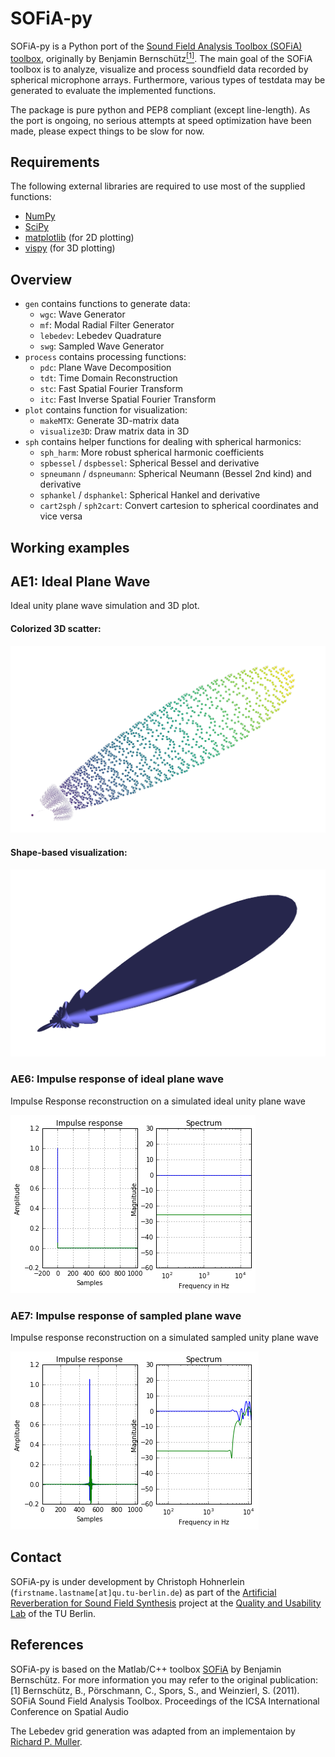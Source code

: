 # SOFiA-py
SOFiA-py is a Python port of the [Sound Field Analysis Toolbox (SOFiA) toolbox](https://github.com/fietew/sofia-toolbox), originally by Benjamin Bernschütz[<sup>[1]</sup>](#references). The main goal of the SOFiA toolbox is to analyze, visualize and process soundfield data recorded by spherical microphone arrays. Furthermore, various types of testdata may be generated to evaluate the implemented functions.

The package is pure python and PEP8 compliant (except line-length). As the port is ongoing, no serious attempts at speed optimization have been made, please expect things to be slow for now.

## Requirements
The following external libraries are required to use most of the supplied functions:
- [NumPy](http://www.numpy.org)
- [SciPy](http://www.scipy.org)
- [matplotlib](http://matplotlib.org) (for 2D plotting)
- [vispy](http://vispy.org) (for 3D plotting)

## Overview
- `gen` contains functions to generate data:
    - `wgc`: Wave Generator
    - `mf`: Modal Radial Filter Generator
    - `lebedev`: Lebedev Quadrature
    - `swg`: Sampled Wave Generator
-  `process` contains processing functions:
    - `pdc`: Plane Wave Decomposition
    - `tdt`: Time Domain Reconstruction
    - `stc`: Fast Spatial Fourier Transform
    - `itc`: Fast Inverse Spatial Fourier Transform
- `plot` contains function for visualization:
    -  `makeMTX`: Generate 3D-matrix data
    -  `visualize3D`: Draw matrix data in 3D
-  `sph` contains helper functions for dealing with spherical harmonics:
    - `sph_harm`: More robust spherical harmonic coefficients
    -  `spbessel` / `dspbessel`: Spherical Bessel and derivative
    - `spneumann` / `dspneumann`: Spherical Neumann (Bessel 2nd kind) and derivative
    - `sphankel` / `dsphankel`: Spherical Hankel and derivative
    - `cart2sph` / `sph2cart`: Convert cartesion to spherical coordinates and vice versa


## Working examples
## AE1: Ideal Plane Wave
Ideal unity plane wave simulation and 3D plot.
#### Colorized 3D scatter:
![AE1_IdealPlaneWave colored scatter](img/AE1_cscatter.png?raw=true "AE1_IdealPlaneWave colored scatter")
#### Shape-based visualization:
![AE1_IdealPlaneWave shape](img/AE1_shape.png?raw=true "AE1_IdealPlaneWave shape")


### AE6: Impulse response of ideal plane wave
Impulse Response reconstruction on a simulated ideal unity plane wave

![AE6_IdealPlaneWave_ImpResp result](img/AE6_IdealPlaneWave_ImpResp.png?raw=true "AE6_IdealPlaneWave_ImpResp result")

### AE7: Impulse response of sampled plane wave
Impulse response reconstruction on a simulated sampled unity plane wave

![AE7_SampledPlaneWave_ImpResp result](img/AE7_SampledPlaneWave_ImpResp.png?raw=true "AE7_SampledPlaneWave_ImpResp result")

## Contact
SOFiA-py is under development by Christoph Hohnerlein (`firstname.lastname[at]qu.tu-berlin.de`) as part of the [Artificial Reverberation for Sound Field Synthesis](https://www.qu.tu-berlin.de/menue/forschung/laufende_projekte/artificial_reverberation_for_sound_field_synthesis_dfg/) project at the [Quality and Usability Lab](https://www.qu.tu-berlin.de) of the TU Berlin.

## References
SOFiA-py is based on the Matlab/C++ toolbox [SOFiA](https://github.com/fietew/sofia-toolbox) by Benjamin Bernschütz. For more information you may refer to the original publication:
[1] Bernschütz, B., Pörschmann, C., Spors, S., and Weinzierl, S. (2011). SOFiA Sound Field Analysis Toolbox. Proceedings of the ICSA International Conference on Spatial Audio

The Lebedev grid generation was adapted from an implementaion by [Richard P. Muller](https://github.com/gabrielelanaro/pyquante/blob/master/Data/lebedev_write.py).
